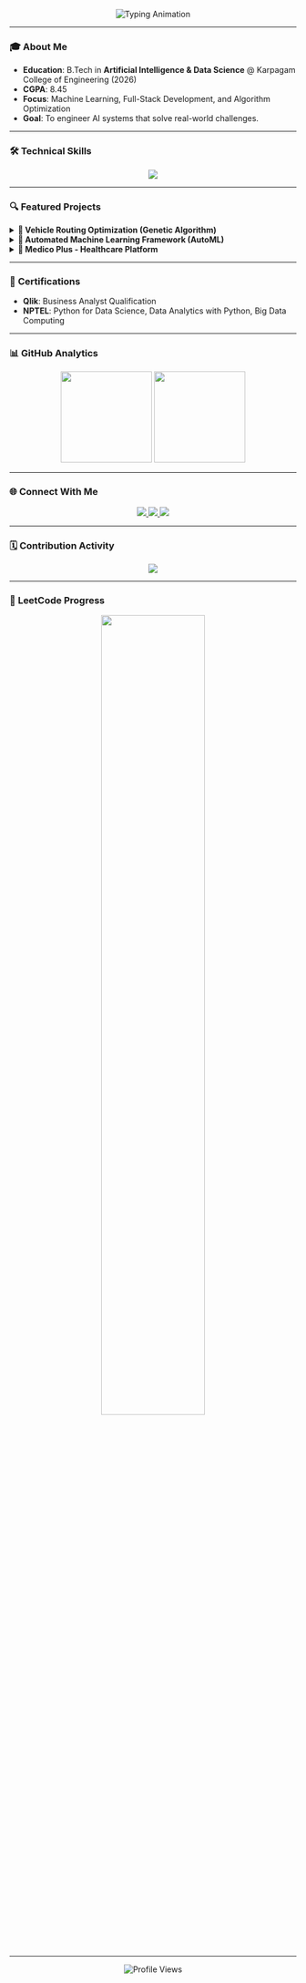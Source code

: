 <p align="center">
  <img src="https://readme-typing-svg.demolab.com?font=Fira+Code&weight=500&size=24&duration=4000&pause=1000&color=2D3748&center=true&vCenter=true&width=600&height=50&lines=👋+Hello,+I'm+Naveen+S;🚀+AI+Student+%7C+Software+Developer;💡+Building+Scalable+AI+Solutions" alt="Typing Animation" />
</p>

---

### 🎓 **About Me**
- **Education**: B.Tech in **Artificial Intelligence & Data Science** @ Karpagam College of Engineering (2026)  
- **CGPA**: 8.45  
- **Focus**: Machine Learning, Full-Stack Development, and Algorithm Optimization  
- **Goal**: To engineer AI systems that solve real-world challenges.

---

### 🛠️ **Technical Skills**
<p align="center">
  <img src="https://skillicons.dev/icons?i=python,java,tensorflow,react,flask,mongodb,docker,git,github,vscode&theme=light&perline=9" />
</p>

---

### 🔍 **Featured Projects**
<details>
<summary><b>🚚 Vehicle Routing Optimization (Genetic Algorithm)</b></summary>
  
- **Tech Stack**: Python, DEAP, Streamlit  
- **Impact**: Reduced delivery costs by **30%** using a custom genetic algorithm.  
- **Key Insight**: Adapted GA principles from maze-solving to logistics optimization.  
</details>

<details>
<summary><b>🤖 Automated Machine Learning Framework (AutoML)</b></summary>
  
- **Tech Stack**: Python, TensorFlow, Scikit-learn, Streamlit  
- **Impact**: Achieved **20% higher accuracy** with automated preprocessing and model selection.  
</details>

<details>
<summary><b>🏥 Medico Plus - Healthcare Platform</b></summary>
  
- **Tech Stack**: Django, MongoDB, Docker  
- **Impact**: Centralized patient-doctor interactions with multilingual support and health record management.  
</details>

---

### 📜 **Certifications**
- **Qlik**: Business Analyst Qualification  
- **NPTEL**: Python for Data Science, Data Analytics with Python, Big Data Computing  

---

### 📊 **GitHub Analytics**
<p align="center">
  <img src="https://github-readme-stats.vercel.app/api?username=naveencreation&show_icons=true&theme=graywhite&hide_border=true&include_all_commits=true" height="160" />
  <img src="https://github-readme-stats.vercel.app/api/top-langs/?username=naveencreation&layout=compact&theme=graywhite&hide_border=true" height="160" />
</p>

---

### 🌐 **Connect With Me**
<p align="center">
  <a href="https://www.linkedin.com/in/naveen0004/">
    <img src="https://img.shields.io/badge/LinkedIn-0A66C2?style=for-the-badge&logo=linkedin&logoColor=white" />
  </a>
  <a href="https://leetcode.com/u/naveenselvan/">
    <img src="https://img.shields.io/badge/LeetCode-FFA116?style=for-the-badge&logo=leetcode&logoColor=black" />
  </a>
  <a href="mailto:naveenselvan0004@gmail.com">
    <img src="https://img.shields.io/badge/Email-D14836?style=for-the-badge&logo=gmail&logoColor=white" />
  </a>
</p>

---

### 🗓️ **Contribution Activity**
<p align="center">
  <img src="https://github-readme-activity-graph.vercel.app/graph?username=naveencreation&theme=github-light&hide_border=true&area=true" />
</p>

---

### 🧠 **LeetCode Progress**
<p align="center">
  <img src="https://leetcard.jacoblin.cool/naveenselvan?theme=light&font=Inter&ext=activity" width="60%" />
</p>

---

<p align="center">
  <img src="https://komarev.com/ghpvc/?username=naveencreation&label=Profile+Views&color=gray&style=flat" alt="Profile Views" />
</p>
